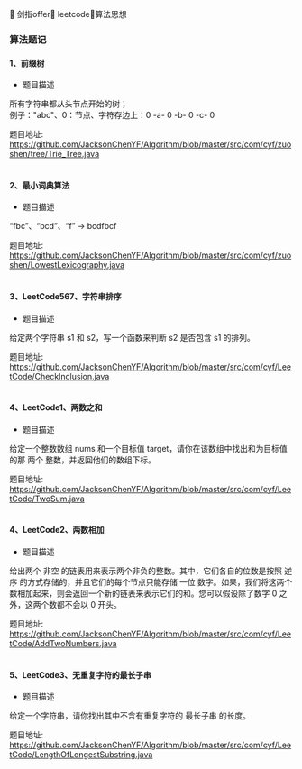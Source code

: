 🚀 剑指offer🚀 leetcode🚀算法思想
### 算法题记

#### 1、前缀树

* 题目描述

所有字符串都从头节点开始的树；<br>
例子："abc"、0：节点、字符存边上：0 -a- 0 -b- 0 -c- 0

题目地址:
https://github.com/JacksonChenYF/Algorithm/blob/master/src/com/cyf/zuoshen/tree/Trie_Tree.java
<br>
<br>
#### 2、最小词典算法

* 题目描述

“fbc”、“bcd”、“f” -> bcdfbcf

题目地址:
https://github.com/JacksonChenYF/Algorithm/blob/master/src/com/cyf/zuoshen/LowestLexicography.java
<br>
<br>
#### 3、LeetCode567、字符串排序

* 题目描述

给定两个字符串 s1 和 s2，写一个函数来判断 s2 是否包含 s1 的排列。

题目地址:
https://github.com/JacksonChenYF/Algorithm/blob/master/src/com/cyf/LeetCode/CheckInclusion.java
<br>
<br>
#### 4、LeetCode1、两数之和

* 题目描述

给定一个整数数组 nums 和一个目标值 target，请你在该数组中找出和为目标值的那 两个 整数，并返回他们的数组下标。

题目地址:
https://github.com/JacksonChenYF/Algorithm/blob/master/src/com/cyf/LeetCode/TwoSum.java
<br>
<br>
#### 4、LeetCode2、两数相加

* 题目描述

给出两个 非空 的链表用来表示两个非负的整数。其中，它们各自的位数是按照 逆序 的方式存储的，并且它们的每个节点只能存储 一位 数字。如果，我们将这两个数相加起来，则会返回一个新的链表来表示它们的和。您可以假设除了数字 0 之外，这两个数都不会以 0 开头。

题目地址:
https://github.com/JacksonChenYF/Algorithm/blob/master/src/com/cyf/LeetCode/AddTwoNumbers.java
<br>
<br>
#### 5、LeetCode3、无重复字符的最长子串

* 题目描述

给定一个字符串，请你找出其中不含有重复字符的 最长子串 的长度。

题目地址:
https://github.com/JacksonChenYF/Algorithm/blob/master/src/com/cyf/LeetCode/LengthOfLongestSubstring.java
<br>
<br>